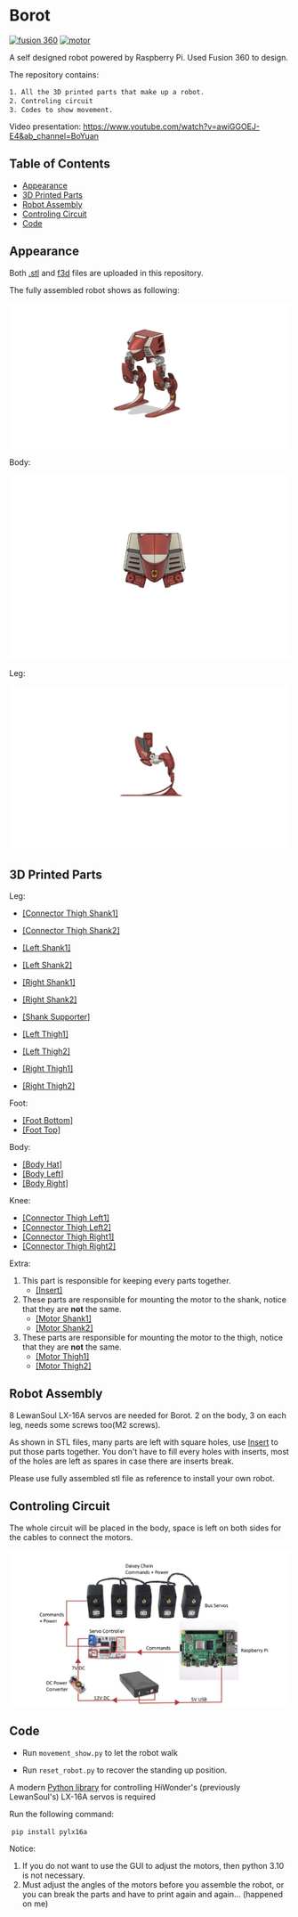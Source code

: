 # Borot

[![fusion 360](https://img.shields.io/badge/fusion%20360-FF6F00?style=for-the-badge&logo=autodesk&logoColor=white)](https://www.autodesk.com/campaigns/education/fusion-360)	[![motor](https://img.shields.io/badge/motor-lewansoul_lx16a-brightgreen.svg?style=flat-square)](https://github.com/ethanlipson/PyLX-16A)

A self designed robot powered by Raspberry Pi. Used Fusion 360 to design.

The repository contains:

	1. All the 3D printed parts that make up a robot.
 	2. Controling circuit
 	3. Codes to show movement.

Video presentation: https://www.youtube.com/watch?v=awiGGOEJ-E4&ab_channel=BoYuan

## Table of Contents

* [Appearance](#Appearance)
* [3D Printed Parts](#3D-Printed-Parts)
* [Robot Assembly](#Robot-Assembly)
* [Controling Circuit](#Controling-Circuit)
* [Code](#Code)

## Appearance

Both [.stl](https://github.com/boyuan99/Borot/blob/main/Assembled/rendering%20v7.stl) and [f3d](https://github.com/boyuan99/Borot/blob/main/Assembled/rendering%20v7.f3d) files are uploaded in this repository.

The fully assembled robot shows as following: 

<img src="./img/Assembled_robot.png" alt="img" style="zoom:100%;" />

Body:

<img src="./img/Body.png" alt="img" style="zoom:100%;" />

Leg:

<img src="./img/Leg.png" alt="img" style="zoom:100%;" >

## 3D Printed Parts

Leg:

* [[Connector Thigh Shank1]](https://github.com/boyuan99/Borot/blob/main/Parts/connector_thigh_shank1.stl)

* [[Connector Thigh Shank2]](https://github.com/boyuan99/Borot/blob/main/Parts/connector_thigh_shank2.stl)

* [[Left Shank1]](https://github.com/boyuan99/Borot/blob/main/Parts/shank_left1.stl)
* [[Left Shank2]](https://github.com/boyuan99/Borot/blob/main/Parts/shank_left2.stl)
* [[Right Shank1]](https://github.com/boyuan99/Borot/blob/main/Parts/shank_right1.stl)
* [[Right Shank2]](https://github.com/boyuan99/Borot/blob/main/Parts/shank_right2.stl)
* [[Shank Supporter]](https://github.com/boyuan99/Borot/blob/main/Parts/shank_supporter.stl)
* [[Left Thigh1]](https://github.com/boyuan99/Borot/blob/main/Parts/thigh_left1.stl)
* [[Left Thigh2]](https://github.com/boyuan99/Borot/blob/main/Parts/thigh_left2.stl)
* [[Right Thigh1]](https://github.com/boyuan99/Borot/blob/main/Parts/thigh_left1.stl)
* [[Right Thigh2]](https://github.com/boyuan99/Borot/blob/main/Parts/thigh_left2.stl)

Foot:

* [[Foot Bottom]](https://github.com/boyuan99/Borot/blob/main/Parts/foot_long.stl)
* [[Foot Top]](https://github.com/boyuan99/Borot/blob/main/Parts/foot_top.stl)

Body:

* [[Body Hat]](https://github.com/boyuan99/Borot/blob/main/Parts/body_hat.stl)
* [[Body Left]](https://github.com/boyuan99/Borot/blob/main/Parts/body_left.stl)
* [[Body Right]](https://github.com/boyuan99/Borot/blob/main/Parts/body_right.stl)

Knee:

* [[Connector Thigh Left1]](https://github.com/boyuan99/Borot/blob/main/Parts/connector_thigh_left1.stl)
* [[Connector Thigh Left2]](https://github.com/boyuan99/Borot/blob/main/Parts/connector_thigh_left2.stl)
* [[Connector Thigh Right1]](https://github.com/boyuan99/Borot/blob/main/Parts/connector_thigh_right1.stl)
* [[Connector Thigh Right2]](https://github.com/boyuan99/Borot/blob/main/Parts/connector_thigh_right2.stl)

Extra:

1. This part is responsible for keeping every parts together.
   * [[Insert]](https://github.com/boyuan99/Borot/blob/main/Parts/insert.stl)
2. These parts are responsible for mounting the motor to the shank, notice that they are **not** the same.
   * [[Motor Shank1]](https://github.com/boyuan99/Borot/blob/main/Parts/motorshank1.stl)
   * [[Motor Shank2]](https://github.com/boyuan99/Borot/blob/main/Parts/motorshank2.stl)
3. These parts are responsible for mounting the motor to the thigh, notice that they are **not** the same.
   * [[Motor Thigh1]](https://github.com/boyuan99/Borot/blob/main/Parts/motorthigh1.stl)
   * [[Motor Thigh2]](https://github.com/boyuan99/Borot/blob/main/Parts/motorthigh2.stl)

## Robot Assembly

8 LewanSoul LX-16A servos are needed for Borot. 2 on the body, 3 on each leg, needs some screws too(M2 screws).

As shown in STL files, many parts are left with square holes, use  [Insert](https://github.com/boyuan99/Borot/blob/main/Parts/insert.stl) to put those parts together. You don't have to fill every holes with inserts, most of the holes are left as spares in case there are inserts break.

Please use fully assembled stl file as reference to install your own robot.

## Controling Circuit

The whole circuit will be placed in the body, space is left on both sides for the cables to connect the motors.

![image-20220709194333119](./img/Circuit.png)

## Code

* Run `movement_show.py` to let the robot walk

* Run `reset_robot.py` to recover the standing up position.

A modern [Python library](https://github.com/ethanlipson/PyLX-16A) for controlling HiWonder's (previously LewanSoul's) LX-16A servos is required

Run the following command:

​	`pip install pylx16a`

Notice:

1. If you do not want to use the GUI to adjust the motors, then python 3.10 is not necessary. 
2. Must adjust the angles of the motors before you assemble the robot, or you can break the parts and have to print again and again... (happened on me)



